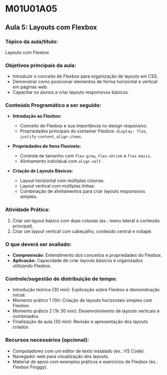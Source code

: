 # **M01U01A05**

## **Aula 5: Layouts com Flexbox**

### **Tópico da aula/título:**  

Layouts com Flexbox

### **Objetivos principais da aula:**  

- Introduzir o conceito de Flexbox para organização de layouts em CSS.  
- Demonstrar como posicionar elementos de forma horizontal e vertical em páginas web.  
- Capacitar os alunos a criar layouts responsivos básicos.  

### **Conteúdo Programático a ser seguido:**  

- **Introdução ao Flexbox:**  
  - Conceito de Flexbox e sua importância no design responsivo.  
  - Propriedades principais do container Flexbox: `display: flex`, `justify-content`, `align-items`.  

- **Propriedades de Itens Flexíveis:**  
  - Controle de tamanho com `flex-grow`, `flex-shrink` e `flex-basis`.  
  - Alinhamento individual com `align-self`.  

- **Criação de Layouts Básicos:**  
  - Layout horizontal com múltiplas colunas.  
  - Layout vertical com múltiplas linhas.  
  - Combinação de alinhamentos para criar layouts responsivos simples.  

### **Atividade Prática:**  

1. Criar um layout básico com duas colunas (ex.: menu lateral e conteúdo principal).  
2. Criar um layout vertical com cabeçalho, conteúdo central e rodapé.  

### **O que deverá ser avaliado:**  

- **Compreensão:** Entendimento dos conceitos e propriedades do Flexbox.  
- **Aplicação:** Capacidade de criar layouts básicos e organizados utilizando Flexbox.  

### **Controle/sugestão de distribuição de tempo:**  

- Introdução teórica (30 min): Explicação sobre Flexbox e demonstração inicial.  
- Momento prático 1 (1h): Criação de layouts horizontais simples com Flexbox.  
- Momento prático 2 (1h 30 min): Desenvolvimento de layouts verticais e combinados.  
- Finalização da aula (30 min): Revisão e apresentação dos layouts criados.  

### **Recursos necessários (opcional):**  

- Computadores com um editor de texto instalado (ex.: VS Code).  
- Navegador web para visualização dos layouts.  
- Material de apoio com exemplos práticos e exercícios de Flexbox (ex.: Flexbox Froggy).  
